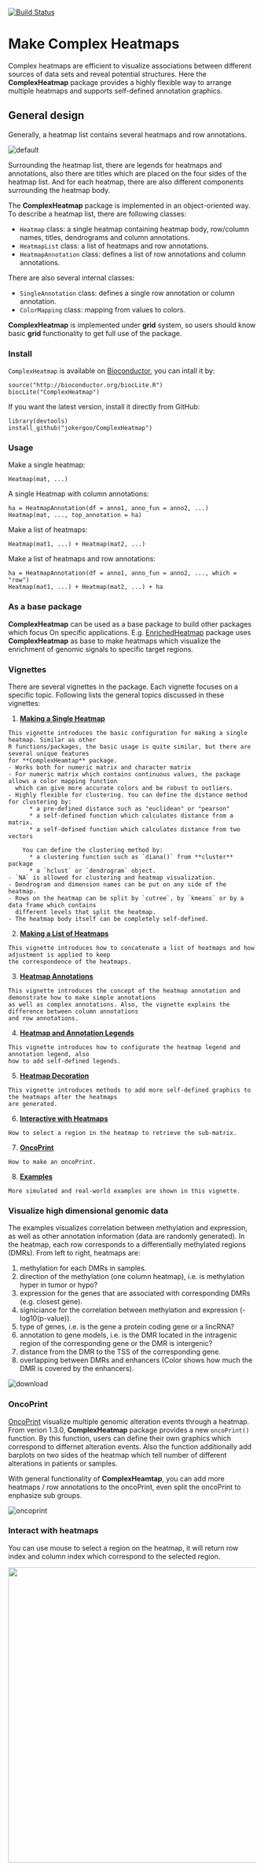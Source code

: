 [![Build Status](https://travis-ci.org/jokergoo/ComplexHeatmap.svg)](https://travis-ci.org/jokergoo/ComplexHeatmap)

Make Complex Heatmaps
=========================

Complex heatmaps are efficient to visualize associations 
between different sources of data sets and reveal potential structures. 
Here the **ComplexHeatmap** package provides a highly flexible way to arrange 
multiple heatmaps and supports self-defined annotation graphics.

## General design

Generally, a heatmap list contains several heatmaps and row annotations.

![default](https://cloud.githubusercontent.com/assets/449218/6541828/75c77f8a-c4e5-11e4-80af-6ebb5e649898.png)

Surrounding the heatmap list,
there are legends for heatmaps and annotations, also there are titles which are placed
on the four sides of the heatmap list. And for each heatmap, there are also different components
surrounding the heatmap body.

The **ComplexHeatmap** package is implemented in an object-oriented way. To describe a heatmap list, 
there are following classes:

- `Heatmap` class: a single heatmap containing heatmap body, row/column names, titles, dendrograms and column annotations.
- `HeatmapList` class: a list of heatmaps and row annotations.
- `HeatmapAnnotation` class: defines a list of row annotations and column annotations.

There are also several internal classes:

- `SingleAnnotation` class: defines a single row annotation or column annotation.
- `ColorMapping` class: mapping from values to colors.

**ComplexHeatmap** is implemented under **grid** system, so users should know basic **grid** functionality
to get full use of the package.

### Install

`ComplexHeatmap` is available on [Bioconductor](http://www.bioconductor.org/packages/devel/bioc/html/ComplexHeatmap.html), you can intall it by:

```{r}
source("http://bioconductor.org/biocLite.R")
biocLite("ComplexHeatmap")
```

If you want the latest version, install it directly from GitHub:

```{r}
library(devtools)
install_github("jokergoo/ComplexHeatmap")
```

### Usage

Make a single heatmap:

```{r}
Heatmap(mat, ...)
```

A single Heatmap with column annotations:

```{r}
ha = HeatmapAnnotation(df = anno1, anno_fun = anno2, ...)
Heatmap(mat, ..., top_annotation = ha)
```

Make a list of heatmaps:

```{r}
Heatmap(mat1, ...) + Heatmap(mat2, ...)
```

Make a list of heatmaps and row annotations:

```{r}
ha = HeatmapAnnotation(df = anno1, anno_fun = anno2, ..., which = "row")
Heatmap(mat1, ...) + Heatmap(mat2, ...) + ha
```

### As a base package

**ComplexHeatmap** can be used as a base package to build other packages which focus
On specific applications. E.g. [EnrichedHeatmap](http://github.com/jokergoo/EnrichedHeatmap) package
uses **ComplexHeatmap** as base to make heatmaps which visualize the enrichment of genomic signals
to specific target regions.

### Vignettes

There are several vignettes in the package. Each vignette focuses on a specific topic. Following
lists the general topics discussed in these vignettes:

  1. [**Making a Single Heatmap**](http://www.bioconductor.org/packages/devel/bioc/vignettes/ComplexHeatmap/inst/doc/s2.single_heatmap.html)

    This vignette introduces the basic configuration for making a single heatmap. Similar as other
    R functions/packages, the basic usage is quite similar, but there are several unique features
    for **ComplexHeamtap** package.
    - Works both for numeric matrix and character matrix
    - For numeric matrix which contains continuous values, the package allows a color mapping function
      which can give more accurate colors and be robust to outliers.
    - Highly flexible for clustering. You can define the distance method for clustering by:
          * a pre-defined distance such as "euclidean" or "pearson"
          * a self-defined function which calculates distance from a matrix.
          * a self-defined function which calculates distance from two vectors
        
        You can define the clustering method by:
          * a clustering function such as `diana()` from **cluster** package
          * a `hclust` or `dendrogram` object.
    - `NA` is allowed for clustering and heatmap visualization.
    - Dendrogram and dimension names can be put on any side of the heatmap.
    - Rows on the heatmap can be split by `cutree`, by `kmeans` or by a data frame which contains 
      different levels that split the heatmap.
    - The heatmap body itself can be completely self-defined.

  2. [**Making a List of Heatmaps**](http://www.bioconductor.org/packages/devel/bioc/vignettes/ComplexHeatmap/inst/doc/s3.a_list_of_heatmaps.html)

    This vignette introduces how to concatenate a list of heatmaps and how adjustment is applied to keep
    the correspondence of the heatmaps.

  3. [**Heatmap Annotations**](http://www.bioconductor.org/packages/devel/bioc/vignettes/ComplexHeatmap/inst/doc/s4.heatmap_annotation.html)

    This vignette introduces the concept of the heatmap annotation and demonstrate how to make simple annotations
    as well as complex annotations. Also, the vignette explains the difference between column annotations
    and row annotations.

  4. [**Heatmap and Annotation Legends**](http://www.bioconductor.org/packages/devel/bioc/vignettes/ComplexHeatmap/inst/doc/s5.legend.html)

    This vignette introduces how to configurate the heatmap legend and annotation legend, also
    how to add self-defined legends.

  5. [**Heatmap Decoration**](http://www.bioconductor.org/packages/devel/bioc/vignettes/ComplexHeatmap/inst/doc/s6.heatmap_decoration.html)

    This vignette introduces methods to add more self-defined graphics to the heatmaps after the heatmaps
    are generated.

  6. [**Interactive with Heatmaps**](http://www.bioconductor.org/packages/devel/bioc/vignettes/ComplexHeatmap/inst/doc/s7.interactive.html)

    How to select a region in the heatmap to retrieve the sub-matrix.
  
  7. [**OncoPrint**](http://www.bioconductor.org/packages/devel/bioc/vignettes/ComplexHeatmap/inst/doc/s8.oncoprint.html)

    How to make an oncoPrint.

  8. [**Examples**](http://www.bioconductor.org/packages/devel/bioc/vignettes/ComplexHeatmap/inst/doc/s9.examples.html)

    More simulated and real-world examples are shown in this vignette.
    

### Visualize high dimensional genomic data

The examples visualizes correlation between methylation and expression, as well as other annotation information (data are randomly generated). In the heatmap, each row corresponds to a differentially methylated regions (DMRs). 
From left to right, heatmaps are:

1. methylation for each DMRs in samples.
2. direction of the methylation (one column heatmap), i.e. is methylation hyper in tumor or hypo?
3. expression for the genes that are associated with corresponding DMRs (e.g. closest gene).
4. signiciance for the correlation between methylation and expression (-log10(p-value)).
5. type of genes, i.e. is the gene a protein coding gene or a lincRNA?
6. annotation to gene models, i.e. is the DMR located in the intragenic region of the corresponding gene or the DMR is intergenic?
7. distance from the DMR to the TSS of the corresponding gene.
8. overlapping between DMRs and enhancers (Color shows how much the DMR is covered by the enhancers).

![download](https://cloud.githubusercontent.com/assets/449218/9685180/dddf30c0-531c-11e5-805a-4cc5a36e9197.png)

### OncoPrint

<a href="http://www.cbioportal.org/faq.jsp#what-are-oncoprints">OncoPrint</a> visualize multiple genomic alteration
events through a heatmap. From verion 1.3.0, **ComplexHeatmap** package provides a new `oncoPrint()` function. By this
function, users can define their own graphics which correspond to differnet alteration events. Also the function additionally
add barplots on two sides of the heatmap which tell number of different alterations in patients or samples.

With general functionality of **ComplexHeamtap**, you can add more heatmaps / row annotations to the oncoPrint, even split the
oncoPrint to enphasize sub groups.

![oncoprint](https://cloud.githubusercontent.com/assets/449218/9370313/9c9b6b00-46cf-11e5-9740-c5c2a7a40eb5.png)

### Interact with heatmaps

You can use mouse to select a region on the heatmap, it will return row index and column index which correspond to the selected region.

<p><img src="https://cloud.githubusercontent.com/assets/449218/10479344/2981c27a-7264-11e5-9868-7400c5dc620d.gif", width="600"></p>
